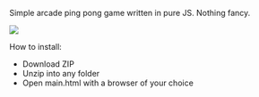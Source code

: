 Simple arcade ping pong game written in pure JS. Nothing fancy.

<img src="http://i.imgur.com/xLZuweE.gif"/>

How to install:

- Download ZIP
- Unzip into any folder
- Open main.html with a browser of your choice
